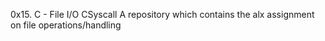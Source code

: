 0x15. C - File I/O
CSyscall
A repository which contains the alx assignment on file operations/handling
